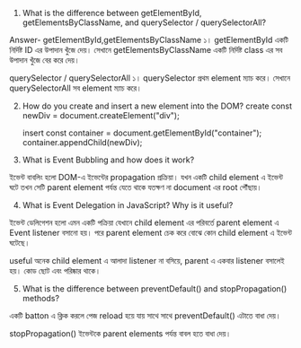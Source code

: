 1. What is the difference between getElementById, getElementsByClassName, and querySelector / querySelectorAll?

Answer-
getElementById,getElementsByClassName
১। getElementById একটি নির্দিষ্ট ID এর উপাদান খুঁজে দেয়।
সেখানে getElementsByClassName একটি নির্দিষ্ট class এর সব উপাদান খুঁজে বের করে দেয়।

querySelector / querySelectorAll
১। querySelector প্রথম element ম্যাচ করে।
সেখানে querySelectorAll সব element ম্যাচ করে।

2. How do you create and insert a new element into the DOM?
   create
   const newDiv = document.createElement("div");

   insert
   const container = document.getElementById("container");
   container.appendChild(newDiv);

3. What is Event Bubbling and how does it work?

ইভেন্ট বাবলিং হলো DOM-এ ইভেন্টের propagation প্রক্রিয়া। যখন একটি child element এ ইভেন্ট ঘটে তখন সেটি parent element পর্যন্ত যেতে থাকে যতক্ষণ না document এর root পৌঁছায়।

4. What is Event Delegation in JavaScript? Why is it useful?

ইভেন্ট ডেলিগেশন হলো এমন একটি পক্রিয়া যেখানে child element এর পরিবর্তে parent element এ Event listener বসানো হয়। পরে parent element চেক করে বোঝে কোন child element এ ইভেন্ট ঘটেছে।

useful
অনেক child element এ আলাদা listener না বসিয়ে, parent এ একবার listener বসালেই হয়।
কোড ছোট এবং পরিষ্কার থাকে।

5. What is the difference between preventDefault() and stopPropagation() methods?

একটি batton এ ক্লিক করলে পেজ reload হয়ে যায় সাথে সাথে preventDefault() এটাতে বাধা দেয়।

stopPropagation() ইভেন্টকে parent elements পর্যন্ত বাবল হতে বাধা দেয়।
